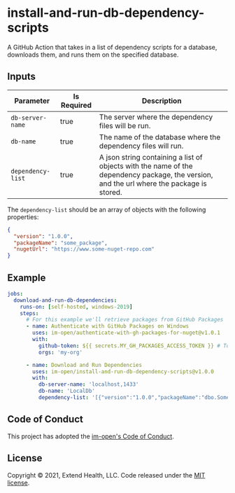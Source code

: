 # install-and-run-db-dependency-scripts

A GitHub Action that takes in a list of dependency scripts for a database, downloads them, and runs them on the specified database.
 
    

## Inputs
| Parameter         | Is Required | Description           |
| ----------------- | ----------- | --------------------- |
| `db-server-name`  | true        | The server where the dependency files will be run. |
| `db-name`         | true        | The name of the database where the dependency files will run. |
| `dependency-list` | true        | A json string containing a list of objects with the name of the dependency package, the version, and the url where the package is stored. |

The `dependency-list` should be an array of objects with the following properties:
```json
{
  "version": "1.0.0",
  "packageName": "some_package",
  "nugetUrl": "https://www.some-nuget-repo.com"
}
```

## Example

```yml
jobs:
  download-and-run-db-dependencies:
    runs-on: [self-hosted, windows-2019]
    steps:
      # For this example we'll retrieve packages from GitHub Packages 
      - name: Authenticate with GitHub Packages on Windows
        uses: im-open/authenticate-with-gh-packages-for-nuget@v1.0.1
        with:
          github-token: ${{ secrets.MY_GH_PACKAGES_ACCESS_TOKEN }} # Token has read:packages scope and is authorized for each of the orgs
          orgs: 'my-org'

      - name: Download and Run Dependencies
        uses: im-open/install-and-run-db-dependency-scripts@v1.0.0
        with:
          db-server-name: 'localhost,1433'
          db-name: 'LocalDb'
          dependency-list: '[{"version":"1.0.0","packageName":"dbo.Something","nugetUrl":"https://nuget.pkg.github.com/my-org/my-repo/dbo.Something.nupkg"},{"version":"1.2.0","packageName":"dbo.SomeOtherThing","nugetUrl":"https://nuget.pkg.github.com/my-org/my-repo/dbo.SomeOtherThing.nupkg"}]'
```


## Code of Conduct

This project has adopted the [im-open's Code of Conduct](https://github.com/im-open/.github/blob/master/CODE_OF_CONDUCT.md).

## License

Copyright &copy; 2021, Extend Health, LLC. Code released under the [MIT license](LICENSE).
